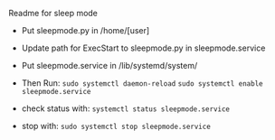 Readme for sleep mode

- Put sleepmode.py in /home/[user]

- Update path for ExecStart to sleepmode.py in sleepmode.service

- Put sleepmode.service in /lib/systemd/system/

- Then Run: 
`sudo systemctl daemon-reload`
`sudo systemctl enable sleepmode.service`


- check status with:
`systemctl status sleepmode.service`

- stop with:
`sudo systemctl stop sleepmode.service`
